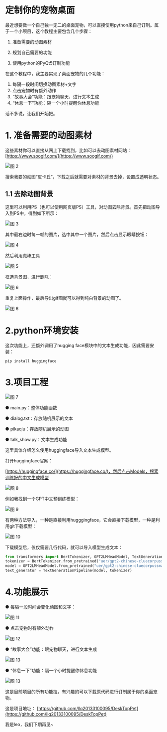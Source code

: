 # 定制你的宠物桌面

最近想要做一个自己独一无二的桌面宠物，可以直接使用python来自己订制。属于一个小项目，这个教程主要包含几个步骤：

1. 准备需要的动图素材

2. 规划自己需要的功能

3. 使用python的PyQt5订制功能

在这个教程中，我主要实现了桌面宠物的几个功能：

1. 每隔一段时间切换动图素材+文字
2. 点击宠物时有额外动作
3. “故事大会”功能：跟宠物聊天，进行文本生成
4. “休息一下”功能：隔一个小时提醒你休息功能

话不多说，让我们开始把。

# 1. 准备需要的动图素材
这些素材你可以直接从网上下载找到，比如可以去动图素材网站：
[https://www.soogif.com/](https://www.soogif.com/)

![图 2](Docs/OriginData/images/da746f9a59ddeae9a6f13a492403746fbf24e5e1df17e91860f6e5d9512d1d2f.png)  

搜索我要的动图“皮卡丘”，下载之后就需要对素材的背景去掉，设置成透明状态。

## 1.1 去除动图背景
这里可以利用PS（也可以使用网页版PS）工具，对动图去除背景。首先把动图导入到PS中，得到如下所示：

![图 3](Docs/OriginData/images/c2868a9a61dc660b2a4d577de40781b7dd7fdbb435ff92364cc1dc9033d45cf3.png)  


其中最右边时每一帧的图片，选中其中一个图片，然后点击显示眼睛按钮：

![图 4](Docs/OriginData/images/ad1c943b125e8db5699bec753f0d342e3caad5ce504465f15a800bf1b7f7562d.png)  

然后利用魔棒工具

![图 5](Docs/OriginData/images/26d1787641302459850eeccb11a346fb1865bb2436a2cc47096019c28513217e.png)  

框选背景图，进行删除：

![图 6](Docs/OriginData/images/134cfb9fc60e2687cdfa24df27b7251034b6256e8322ec10a301fb30c2775938.png)  


重复上面操作，最后导出gif图就可以得到纯白背景的动图了。

![图 6](click/20220614223056.gif)  

# 2.python环境安装
这次功能上，还额外调用了hugging face模块中的文本生成功能，因此需要安装：
```
pip install huggingface
```

# 3.项目工程

![图 7](Docs/OriginData/images/ecc5c4f9dd15358040a47cab9727dac34e15da6588b6d4101d4c67a395e6bee5.png)  

● main.py：整体功能函数

● dialog.txt：存放随机展示的文本

● pikaqiu：存放随机展示的动图

● talk_show.py：文本生成功能

这里具体介绍怎么使用huggingface导入文本生成模型。

打开huggingface官网：

[https://huggingface.co/](https://huggingface.co/)，然后点击Models，搜索训练好的中文生成模型

![图 8](Docs/OriginData/images/9ea7c27611bb56e87ca69a35b17f76f029cc5a67aa12fe8016843c9cb7b3a7e3.png)  


例如我找到一个GPT中文预训练模型：

![图 9](Docs/OriginData/images/5a1f646bd634e25aba4f946fab194cb044f365db06cc99b7b9dcb700209f155c.png)  


有两种方法导入，一种是直接利用hugggingface，它会直接下载模型，一种是利用git下载模型：

![图 10](Docs/OriginData/images/b1cd449bb890cd27c444d99f84a3f8507df796606c0f04bc3af6df07062bae7c.png)  


下载模型后，仅仅需要几行代码，就可以导入模型生成文本：
```python
from transformers import BertTokenizer, GPT2LMHeadModel, TextGenerationPipeline 
tokenizer = BertTokenizer.from_pretrained("uer/gpt2-chinese-cluecorpussmall")
model = GPT2LMHeadModel.from_pretrained("uer/gpt2-chinese-cluecorpussmall")
text_generator = TextGenerationPipeline(model, tokenizer)
```

# 4.功能展示

● 每隔一段时间会变化动图和文字：

![图 11](Docs/OriginData/images/随机展示.gif)  


● 点击宠物时有额外动作

![图 12](Docs/OriginData/images/点击.gif)  

● “故事大会”功能：跟宠物聊天，进行文本生成

![图 13](Docs/OriginData/images/故事大会.gif)  

● “休息一下”功能：隔一个小时提醒你休息功能

![图 13](Docs/OriginData/images/休息.gif)  

这是目前项目的所有功能拉，有兴趣的可以下载原代码进行订制属于你的桌面宠物。

这是项目地址：
[https://github.com/llq20133100095/DeskTopPet](https://github.com/llq20133100095/DeskTopPet)

我是leo，我们下期再见~



